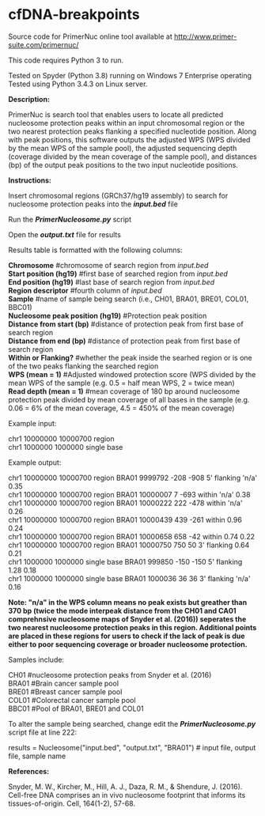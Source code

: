 # cfDNA-breakpoints

Source code for PrimerNuc online tool available at http://www.primer-suite.com/primernuc/

This code requires Python 3 to run.

Tested on Spyder (Python 3.8) running on Windows 7 Enterprise operating                                                                 
Tested using Python 3.4.3 on Linux server.


**Description:**

PrimerNuc is search tool that enables users to locate all predicted nucleosome protection peaks within an input chromosomal region or the two nearest protection peaks flanking a specified nucleotide position. Along with peak positions, this software outputs the adjusted WPS (WPS divided by the mean WPS of the sample pool), the adjusted sequencing depth (coverage divided by the mean coverage of the sample pool), and distances (bp) of the output peak positions to the two input nucleotide positions.


**Instructions:**

Insert chromosomal regions (GRCh37/hg19 assembly) to search for nucleosome protection peaks into the **_input.bed_** file 

Run the _**PrimerNucleosome.py**_ script

Open the **_output.txt_** file for results


Results table is formatted with the following columns:

**Chromosome** #chromosome of search region from _input.bed_                                                                       
**Start position (hg19)** #first base of searched region from _input.bed_                                                              
**End position (hg19)** #last base of search region from _input.bed_                                                                    
**Region descriptor** #fourth column of _input.bed_                                                                                    
**Sample** #name of sample being search (i.e., CH01, BRA01, BRE01, COL01, BBC01)                                                         
**Nucleosome peak position (hg19)** #Protection peak position                                                                           
**Distance from start (bp)** #distance of protection peak from first base of search region                                               
**Distance from end (bp)** #distance of protection peak from first base of search region                                                 
**Within or Flanking?** #whether the peak inside the searhed region or is one of the two peaks flanking the searched region             
**WPS (mean = 1)** #Adjusted windowed protection score (WPS divided by the mean WPS of the sample (e.g. 0.5 = half mean WPS, 2 = twice mean)                                                                                                                                  
**Read depth (mean = 1)** #mean coverage of 180 bp around nucleosome protection peak divided by mean coverage of all bases in the sample (e.g. 0.06 = 6% of the mean coverage, 4.5 = 450% of the mean coverage)    

Example input:

chr1	10000000	10000700	region                                                                                                      
chr1	1000000	1000000	single base                                                                                                       

Example output:

chr1	10000000	10000700	region	BRA01	9999792	-208	-908	5' flanking	'n/a'	0.35                                                      
chr1	10000000	10000700	region	BRA01	10000007	7	-693	within	'n/a'	0.38                                                      
chr1	10000000	10000700	region	BRA01	10000222	222	-478	within	'n/a'	0.26                                                           
chr1	10000000	10000700	region	BRA01	10000439	439	-261	within	0.96	0.24                                                      
chr1	10000000	10000700	region	BRA01	10000658	658	-42	within	0.74	0.22                                                      
chr1	10000000	10000700	region	BRA01	10000750	750	50	3' flanking	0.64	0.21                                                      
chr1	1000000	1000000	single base	BRA01	999850	-150	-150	5' flanking	1.28	0.18                                                      
chr1	1000000	1000000	single base	BRA01	1000036	36	36	3' flanking	'n/a'	0.16                                                      

**Note: "n/a" in the WPS column means no peak exists but greather than 370 bp (twice the mode interpeak distance from the CH01 and CA01 comprehnsive nucleosome maps of Snyder et al. (2016)) seperates the two nearest nucleosome protection peaks in this region. Additional points are placed in these regions for users to check if the lack of peak is due either to poor sequencing coverage or broader nucleosome protection.**

Samples include: 

CH01 #nucleosome protection peaks from Snyder et al. (2016)                                                                             
BRA01 #Brain cancer sample pool                                                                                                 
BRE01 #Breast cancer sample pool                                                                                                         
COL01 #Colorectal cancer sample pool                                                                                                    
BBC01 #Pool of BRA01, BRE01 and COL01                                                                                                                                   

To alter the sample being searched, change edit the _**PrimerNucleosome.py**_ script file at line 222:

results = Nucleosome("input.bed", "output.txt", "BRA01") # input file, output file, sample name


**References:**

Snyder, M. W., Kircher, M., Hill, A. J., Daza, R. M., & Shendure, J. (2016). Cell-free DNA comprises an in vivo nucleosome footprint that informs its tissues-of-origin. Cell, 164(1-2), 57-68.
